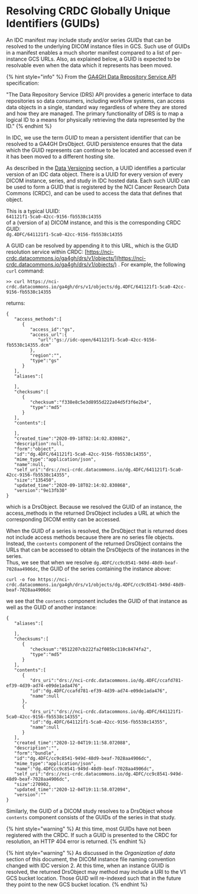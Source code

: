 # Resolving CRDC Globally Unique Identifiers \(GUIDs\)

An IDC manifest may include study and/or series _GUIDs_ that can be resolved to the underlying DICOM instance files in GCS. Such use of GUIDs in a manifest enables a much shorter manifest compared to a list of per-instance GCS URLs. Also, as explained below, a GUID is expected to be resolvable even when the data which it represents has been moved.

{% hint style="info" %}
From the [GA4GH Data Repository Service API](https://ga4gh.github.io/data-repository-service-schemas/preview/release/drs-1.0.0/docs/#_introduction) specification:

"The Data Repository Service \(DRS\) API provides a generic interface to data repositories so data consumers, including workflow systems, can access data objects in a single, standard way regardless of where they are stored and how they are managed. The primary functionality of DRS is to map a logical ID to a means for physically retrieving the data represented by the ID."
{% endhint %}

In IDC, we use the term _GUID_ to mean a persistent identifier that can be resolved to a GA4GH DrsObject. GUID persistence ensures that the data which the GUID represents can continue to be located and accessed even if it has been moved to a different hosting site.

As described in the [Data Versioning](../data-versioning.md) section, a UUID identifies a particular version of an IDC data object. There is a UUID for every version of every DICOM instance, series, and study in IDC hosted data. Each such UUID can be used to form a GUID that is registered by the NCI Cancer Research Data Commons \(CRDC\), and can be used to access the data that defines that object.

This is a typical UUID:  
`641121f1-5ca0-42cc-9156-fb5538c14355`  
of a \(version of a\) DICOM instance, and this is the corresponding CRDC GUID:  
`dg.4DFC/641121f1-5ca0-42cc-9156-fb5538c14355`

A GUID can be resolved by appending it to this URL, which is the GUID resolution service within CRDC: [https://nci-crdc.datacommons.io/ga4gh/drs/v1/objects/](https://nci-crdc.datacommons.io/ga4gh/drs/v1/objects/) . For example, the following `curl` command:

`>> curl https://nci-crdc.datacommons.io/ga4gh/drs/v1/objects/dg.4DFC/641121f1-5ca0-42cc-9156-fb5538c14355`

returns:

```text
{
   "access_methods":[
      {
         "access_id":"gs",
         "access_url":{
            "url":"gs://idc-open/641121f1-5ca0-42cc-9156-fb5538c14355.dcm"
         },
         "region":"",
         "type":"gs"
      }
   ],
   "aliases":[

   ],
   "checksums":[
      {
         "checksum":"f338e8c5e3d8955d222a04d5f3f6e2b4",
         "type":"md5"
      }
   ],
   "contents":[

   ],
   "created_time":"2020-09-18T02:14:02.830862",
   "description":null,
   "form":"object",
   "id":"dg.4DFC/641121f1-5ca0-42cc-9156-fb5538c14355",
   "mime_type":"application/json",
   "name":null,
   "self_uri":"drs://nci-crdc.datacommons.io/dg.4DFC/641121f1-5ca0-42cc-9156-fb5538c14355",
   "size":"135450",
   "updated_time":"2020-09-18T02:14:02.830868",
   "version":"9e13fb30"
}
```

which is a DrsObject. Because we resolved the GUID of an instance, the access\_methods in the returned DrsObject includes a URL at which the corresponding DICOM entity can be accessed.

When the GUID of a series is resolved, the DrsObject that is returned does not include access methods because there are no series file objects. Instead, the `contents` component of the returned DrsObject contains the URLs that can be accessed to obtain the DrsObjects of the instances in the series.  
Thus, we see that when we resolve `dg.4DFC/cc9c8541-949d-48d9-beaf-7028aa4906dc`, the GUID of the series containing the instance above:

`curl -o foo https://nci-crdc.datacommons.io/ga4gh/drs/v1/objects/dg.4DFC/cc9c8541-949d-48d9-beaf-7028aa4906dc`

we see that the `contents` component includes the GUID of that instance as well as the GUID of another instance:

```text
{
   "aliases":[

   ],
   "checksums":[
      {
         "checksum":"0512207cb222fa2f085bc110c8474fa2",
         "type":"md5"
      }
   ],
   "contents":[
      {
         "drs_uri":"drs://nci-crdc.datacommons.io/dg.4DFC/ccafd781-ef39-4d39-ad74-e09de1ada476",
         "id":"dg.4DFC/ccafd781-ef39-4d39-ad74-e09de1ada476",
         "name":null
      },
      {
         "drs_uri":"drs://nci-crdc.datacommons.io/dg.4DFC/641121f1-5ca0-42cc-9156-fb5538c14355",
         "id":"dg.4DFC/641121f1-5ca0-42cc-9156-fb5538c14355",
         "name":null
      }
   ],
   "created_time":"2020-12-04T19:11:58.072088",
   "description":"",
   "form":"bundle",
   "id":"dg.4DFC/cc9c8541-949d-48d9-beaf-7028aa4906dc",
   "mime_type":"application/json",
   "name":"dg.4DFCcc9c8541-949d-48d9-beaf-7028aa4906dc",
   "self_uri":"drs://nci-crdc.datacommons.io/dg.4DFC/cc9c8541-949d-48d9-beaf-7028aa4906dc",
   "size":270902,
   "updated_time":"2020-12-04T19:11:58.072094",
   "version":""
}
```

Similarly, the GUID of a DICOM study resolves to a DrsObject whose `contents` component consists of the GUIDs of the series in that study.

{% hint style="warning" %}
At this time, most GUIDs have not been registered with the CRDC. If such a GUID is presented to the CRDC for resolution, an HTTP 404 error is returned.
{% endhint %}

{% hint style="warning" %}
As discussed in the _Organization of data_ section of this document, the DICOM instance file naming convention changed with IDC version 2. At this time, when an instance GUID is resolved, the returned DrsObject may method may include a URI to the V1 GCS bucket location. Those GUID will re-indexed such that in the future they point to the new GCS bucket location.
{% endhint %}

